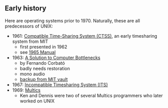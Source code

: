 
## Early history

Here are operating systems prior to 1970. Naturally, these are all predecessors of UNIX:

* 1961: [Compatible Time-Sharing System (CTSS)](https://en.wikipedia.org/wiki/Compatible_Time-Sharing_System), an early timesharing system from MIT
  * first presented in 1962
  * see [1965 Manual](https://archive.org/details/ctss-programmers-guide-2e/page/n31/mode/2up)
* 1963: [A Solution to Computer Bottlenecks](https://www.youtube.com/watch?v=Q07PhW5sCEk)
  * by Fernando Corbató
  * badly needs restoration
  * mono audio
  * [backup from MIT vault](https://www.youtube.com/watch?v=FTcLzZOQTvk&feature=emb_title)
* 1967: [Incompatible Timesharing System (ITS)](https://github.com/PDP-10/its)
* 1969: [Multics](https://www.multicians.org/general.html)
  * Ken and Dennis were two of several Multics programmers who later worked on UNIX
